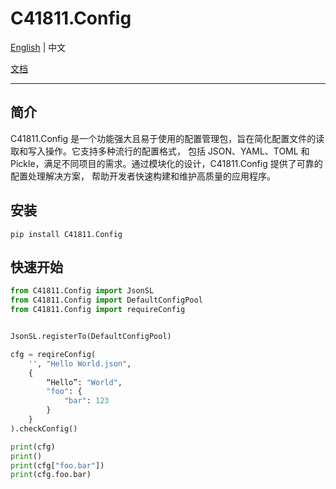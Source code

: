 # C41811.Config

[English](README_EN.md) | 中文

[文档](https://C41811Config.readthedocs.io)

---

## 简介

C41811.Config 是一个功能强大且易于使用的配置管理包，旨在简化配置文件的读取和写入操作。它支持多种流行的配置格式，
包括 JSON、YAML、TOML 和 Pickle，满足不同项目的需求。通过模块化的设计，C41811.Config 提供了可靠的配置处理解决方案，
帮助开发者快速构建和维护高质量的应用程序。

## 安装

```commandline
pip install C41811.Config
```

## 快速开始

``` python
from C41811.Config import JsonSL
from C41811.Config import DefaultConfigPool
from C41811.Config import requireConfig


JsonSL.registerTo(DefaultConfigPool)

cfg = reqireConfig(
    '', "Hello World.json",
    {
        “Hello”: "World",
        "foo": {
            "bar": 123
        }
    }
).checkConfig()

print(cfg)
print()
print(cfg["foo.bar"])
print(cfg.foo.bar)
```
